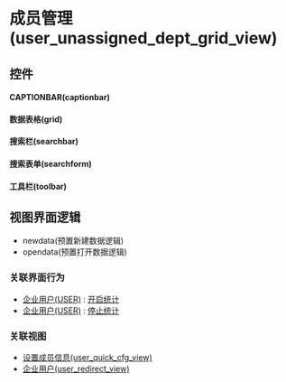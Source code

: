 # 成员管理(user_unassigned_dept_grid_view)  <!-- {docsify-ignore-all} -->



## 控件
#### CAPTIONBAR(captionbar)
#### 数据表格(grid)
#### 搜索栏(searchbar)
#### 搜索表单(searchform)
#### 工具栏(toolbar)

## 视图界面逻辑
  * newdata(预置新建数据逻辑)
  * opendata(预置打开数据逻辑)


### 关联界面行为
  * [企业用户(USER)](module/Base/user) : [开启统计](module/Base/user#界面行为)
  * [企业用户(USER)](module/Base/user) : [停止统计](module/Base/user#界面行为)

### 关联视图
  * [设置成员信息(user_quick_cfg_view)](app/view/user_quick_cfg_view)
  * [企业用户(user_redirect_view)](app/view/user_redirect_view)

<script>
 const { createApp } = Vue
  createApp({
    data() {
      return {

      }
    }
  }).use(ElementPlus).mount('#app')
</script>